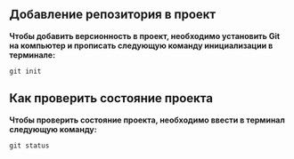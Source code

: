 ## Добавление репозитория в проект

**Чтобы добавить версионность в проект, необходимо установить Git на компьютер и прописать следующую команду инициализации в терминале:**
```
git init
```

## Как проверить состояние проекта

**Чтобы проверить состояние проекта, необходимо ввести в терминал следующую команду:**
```fix
git status
```